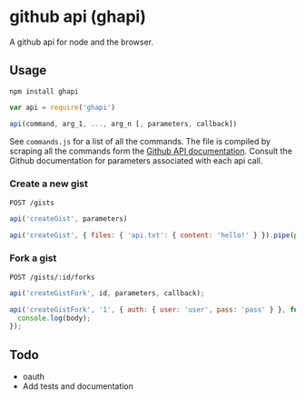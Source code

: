 # github api (ghapi)

A github api for node and the browser.

## Usage

```
npm install ghapi
```

```javascript
var api = require('ghapi')
```

```javascript
api(command, arg_1, ..., arg_n [, parameters, callback])
```

See `commands.js` for a list of all the commands. The file is compiled by scraping all the commands form the [Github API documentation](https://developer.github.com/v3/). Consult the Github documentation for parameters associated with each api call.


### Create a new gist

```
POST /gists
```

```javascript
api('createGist', parameters)
```

```javascript
api('createGist', { files: { 'api.txt': { content: 'hello!' } }).pipe(process.stdout);
```

### Fork a gist

```
POST /gists/:id/forks
```

```javascript
api('createGistFork', id, parameters, callback);
```

```javascript
api('createGistFork', '1', { auth: { user: 'user', pass: 'pass' } }, function (err, res, body) {
  console.log(body);
});
```

## Todo

- oauth
- Add tests and documentation
